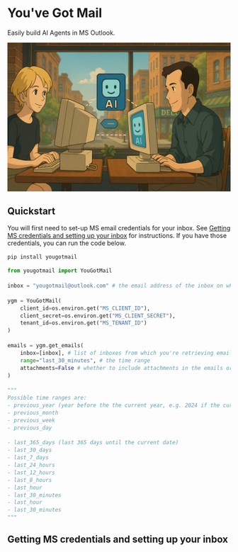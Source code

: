 # You've Got Mail

Easily build AI Agents in MS Outlook.

![cover_image](public/cover_image.png)

## Quickstart

You will first need to set-up MS email credentials for your inbox. See [Getting MS credentials and setting up your inbox](#getting-ms-credentials-and-setting-up-your-inbox) for instructions. If you have those credentials, you can run the code below.

```bash
pip install yougotmail
```

```python
from yougotmail import YouGotMail

inbox = "yougotmail@outlook.com" # the email address of the inbox on which you will be operating

ygm = YouGotMail(
    client_id=os.environ.get("MS_CLIENT_ID"),
    client_secret=os.environ.get("MS_CLIENT_SECRET"),
    tenant_id=os.environ.get("MS_TENANT_ID")
)

emails = ygm.get_emails(
    inbox=[inbox], # list of inboxes from which you're retrieving emails
    range="last_30_minutes", # the time range 
    attachments=False # whether to include attachments in the emails or not
)

"""
Possible time ranges are:
- previous_year (year before the the current year, e.g. 2024 if the current year is 2025)
- previous_month
- previous_week
- previous_day

- last_365_days (last 365 days until the current date)
- last_30_days
- last_7_days
- last_24_hours
- last_12_hours
- last_8_hours
- last_hour
- last_30_minutes
- last_hour
- last_30_minutes
"""
```

## Getting MS credentials and setting up your inbox
